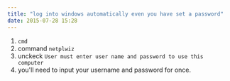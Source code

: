 ```yaml
---
title: "log into windows automatically even you have set a password"
date: 2015-07-28 15:28
---
```


1. `cmd`
2. command `netplwiz`
3. unckeck `User must enter user name and password to use this computer`
4. you'll need to input your username and password for once.
